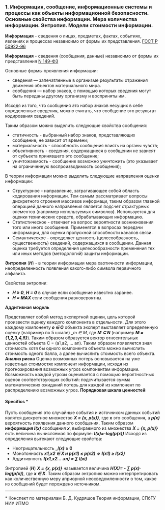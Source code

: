 ### 1. Информация, 	сообщение, информационные системы и процессы как объекты информационной безопасности. Основные свойства информации. Мера количества информации. Энтропия. Модели стоимости информации.

**Информация** - сведения о лицах, предметах, фактах, событиях, явлениях и процессах независимо от формы их представления. [ГОСТ Р 50922-96](http://comsec.spb.ru/matherials/gosts/gost50922-96.pdf)

**Информация** - сведения (сообщения, данные) независимо от формы их представления [N 149-ФЗ](https://rg.ru/2006/07/29/informacia-dok.html)

Основные формы проявления информации:
* сведения — запечатленные в организме результаты отражения движения объектов материального мира.
* сообщения — набор знаков, с помощью которых сведения могут быть переданы другому организму и восприняты им.

Исходя из того, что сообщения это набор знаков несущих в себе определенные
сведения, можно считать, что сообщение это результат кодирования сведений.

Таким образом можно выделить следующие свойства сообщения:
* статичность - выбранный набор знаков, представляющих сообщение, не зависит от времени;
* материальность - способность сообщения влиять на органы чувств;
* объективность - сведения, содержащиеся в сообщении не зависят от субъекта принявшего это сообщение;
* уничтожаемость - сообщение возможно уничтожить (это указывает на ограниченную воспроизводимость сообщения);

В теории информации можно выделить следующие направления оценки информации:
* Структурное - направление, затрагивающее собой область кодирования информации.
Тем самым рассматривает вопросы дискретного строения массивов информаци, таким образом главной операцией
данного направления является подсчет страктурных элементов (например используемых символов).
Используется для оценки технических средств, обрабатывающих информацию.
* Статистическое - отвечает на вопрос вероятности возникновения того или иного сообщения.
Применятся в вопросах передачи информации, для оценки пропускной способности каналов связи.
* Семантическое - определяет ценность (целесообразность, существенность) сведений, содержащихся в сообщении.
Данная оценка требуется определения целесообразности пременения тех или иных методов (методологий)
защиты информации.

**Энтропия** (**_H_**) - в теории информации мера хаотичности информации, неопределенность
появления какого-либо символа первичного алфавита.

Свойства энтропии:
* **_H ≥ 0_**, **_H = 0_** в случае если сообщение известно заранее.
* **_H = MAX_** если сообщения равновероятны.

**Аддитивная модель**

Представляет собой метод экспертной оценки, цель которой произвести оценку
каждого компонента в отдельности. Для этого каждому компоненту **_o ∈ O_** объекта
эксперт выставляет определенную оценку (например по 5 шкале) *__m ∈ M_*, где
**_M ⊆ N_** (например **_M = {1,2,3,4,5}_**). Таким образом образуется вектор
относительных ценностей объекта С = (a1,a2, ... an).
Таким образом появляется зная стоимость хотя бы одного компонента объекта можно вычислить
стоимость одного балла, а далее вычислить стоимость всего объекта.
**Анализ риска**
Оценка возможных потерь основывается на уже известных стоимостях компонент
информации, исходя из прогнозирования возможных угроз компонентам информации.
Возможность каждой угрозы оценивается с помощью вероятностных оценок соответствующих
событий: подсчитывается сумма математических ожиданий потерь для каждой из компонент по
распределению возможных угроз.
**Порядковая шкала ценностей**


#### Specifics *
Пусть сообщения это случайные события и источником данных событий
являтся дискретное множество **_X = {x, p(x)}_**, где **x** это сообщения, а
**_p(x)_** вероятность поялвения данного сообщения.
Таким образом **информация _I(x)_** сообщения **_x_**, выбираемого из множества **_X = {x, p(x)}_**
есть величина вычисляемая по формуле: **_I(x)=-log(p(x))_**
Исходя из определения вытекают следующие свойства:
* Неотрицательность  **__I(x)_ ≥ 0**
* Монотонность **_x1,x2 ∈ X и p(x1)  ≤ p(x2) ⇒ I(x1) ≥ I(x2)_**
* Аддитивность **_I(x1,x2....xn) = ∑ I(xi)_**

Энтропией (**_H_**) **_X = {x, p(x)}_** называется величина **_H(X)= - ∑ p(x)∙ log(p(x))_**, где **_x ∈ X_**.
Таким образом энтропию можно интерпретировать как количественную меру априорной неосведомленности
о том, какое из сообщений будет порождено источником.
________________
\* Конспект по материалам Б. Д. Кудряшов Теория информации, СПбГУ НИУ ИТМО



